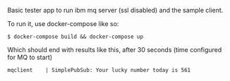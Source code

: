 Basic tester app to run ibm mq server (ssl disabled) and the sample client.

To run it, use docker-compose like so:
```
$ docker-compose build && docker-compose up
```

Which should end with results like this, after 30 seconds (time configured for MQ to start)

```
mqclient    | SimplePubSub: Your lucky number today is 561
```